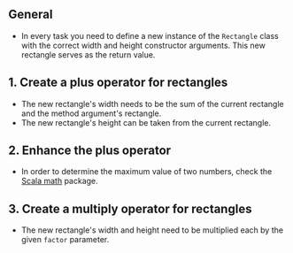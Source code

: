 ## General

- In every task you need to define a new instance of the `Rectangle` class with the correct width and height constructor arguments. This new rectangle serves as the return value.

## 1. Create a plus operator for rectangles

- The new rectangle's width needs to be the sum of the current rectangle and the method argument's rectangle.
- The new rectangle's height can be taken from the current rectangle.

## 2. Enhance the plus operator

- In order to determine the maximum value of two numbers, check the [Scala math] package.

## 3. Create a multiply operator for rectangles

- The new rectangle's width and height need to be multiplied each by the given `factor` parameter.

[scala math]: https://www.scala-lang.org/api/2.12.12/scala/math/index.html
